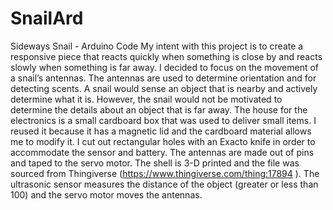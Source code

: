 # SnailArd
Sideways Snail - Arduino Code
My intent with this project is to create a responsive piece that reacts quickly when something is close by and reacts slowly when something is far away. I decided to focus on the movement of a snail’s antennas. The antennas are used to determine orientation and for detecting scents. A snail would sense an object that is nearby and actively determine what it is. However, the snail would not be motivated to determine the details about an object that is far away. 
	The house for the electronics is a small cardboard box that was used to deliver small items. I reused it because it has a magnetic lid and the cardboard material allows me to modify it. I cut out rectangular holes with an Exacto knife in order to accommodate the sensor and battery. The antennas are made out of pins and taped to the servo motor. The shell is 3-D printed and the file was sourced from Thingiverse (https://www.thingiverse.com/thing:17894 ). The ultrasonic sensor measures the distance of the object (greater or less than 100) and the servo motor moves the antennas.
